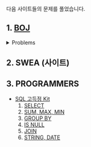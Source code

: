 다음 사이트들의 문제를 풀었습니다.

## 1. [BOJ](https://www.acmicpc.net/)

<details>
<summary>Problems</summary>
<div markdown="1">
    <table border="1">
        <th>NO.</th>
        <th>Title</th>
        <tr><td>2669</td><td>직사각형 합집합 면적</td></tr>
    </table>
    </div>
</details>



## 2. SWEA (사이트)





## 3. PROGRAMMERS

- [SQL 고득점 Kit ](https://programmers.co.kr/learn/challenges)
  1. [SELECT](https://github.com/jiyooniverse/TIL/blob/master/algorithm-problems/PROGRAMMERS/SELECT.md)
  2. [SUM, MAX, MIN](https://github.com/jiyooniverse/TIL/blob/master/algorithm-problems/PROGRAMMERS/SUM%2C%20MAX%2C%20MIN.md)
  3. [GROUP BY](https://github.com/jiyooniverse/TIL/blob/master/algorithm-problems/PROGRAMMERS/GROUP%20BY.md)
  4. [IS NULL](https://github.com/jiyooniverse/TIL/blob/master/algorithm-problems/PROGRAMMERS/IS%20NULL.md)
  5. [JOIN](https://github.com/jiyooniverse/TIL/blob/master/algorithm-problems/PROGRAMMERS/JOIN.md) 
  6. [STRING, DATE](https://github.com/jiyooniverse/TIL/blob/master/algorithm-problems/PROGRAMMERS/STRING%2C%20DATE.md)

